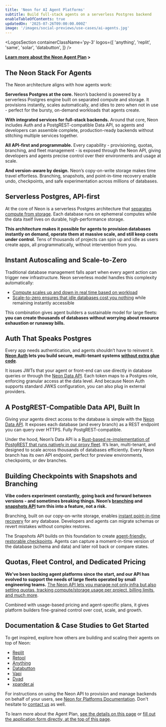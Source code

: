 ```yaml
---
title: 'Neon for AI Agent Platforms'
subtitle: Build full-stack agents on a serverless Postgres backend
enableTableOfContents: true
updatedOn: '2025-07-26T09:00:00.000Z'
image: '/images/social-previews/use-cases/ai-agents.jpg'
---
```


<MegaLink tag="80% of Neon databases are deployed by agents." title="Platforms like Replit Agent run their backend on Neon because it fits how agents operate: a serverless Postgres data layer that’s instant, branchable, and invisible to end users." url="https://neon.com/case-studies" />

<LogosSection containerClassName='py-3' logos={[
'anything',
'replit',
'same',
'solar',
'databutton',
]} />

<ProgramForm type="agent" />

**[Learn more about the Neon Agent Plan](https://neon.com/programs/agents#agent-plan-pricing) >**

<QuoteBlock quote="The combination of flexible resource limits and nearly instant database provisioning made Neon a no-brainer." author="lincoln-bergeson" role="Infrastructure Engineer at Replit" />

## The Neon Stack For Agents

The Neon architecture aligns with how agents work:

**Serverless Postgres at the core.**
Neon’s backend is powered by a serverless Postgres engine built on separated compute and storage. It provisions instantly, scales automatically, and idles to zero when not in use - perfect for the bursty, on-demand workloads that agents create.

**With integrated services for full-stack backends.**
Around that core, Neon includes Auth and a PostgREST-compatible Data API, so agents and developers can assemble complete, production-ready backends without stitching multiple services together.

**All API-first and programmable.**
Every capability - provisioning, quotas, branching, and fleet management - is exposed through the Neon API, giving developers and agents precise control over their environments and usage at scale.

**And version-aware by design.**
Neon’s copy-on-write storage makes time travel effortless. Branching, snapshots, and point-in-time recovery enable undo, checkpoints, and safe experimentation across millions of databases.

## Serverless Postgres, API-first

At the core of Neon is a serverless Postgres architecture that [separates compute from storage](https://neon.com/blog/architecture-decisions-in-neon). Each database runs on ephemeral computes while the data itself lives on durable, high-performance storage.

**This architecture makes it possible for agents to provision databases instantly on demand, operate them at massive scale, and still keep costs under control.** Tens of thousands of projects can spin up and idle as users create apps, all programmatically, without intervention from you.

<MegaLink tag="Tested at scale" title="A popular developer platform managed over 300k Postgres instances on Neon with only a single engineer. That’s how simple and efficient it is. " url="https://neon.com/blog/how-retool-uses-retool-and-the-neon-api-to-manage-300k-postgres-databases" />

## Instant Autoscaling and Scale-to-Zero

Traditional database management falls apart when every agent action can trigger new infrastructure. Neon serverless model handles this complexity automatically:

- [Compute scales up and down in real time based on workload](https://neon.com/docs/introduction/autoscaling)
- [Scale-to-zero ensures that idle databases cost you nothing](https://neon.com/docs/introduction/scale-to-zero) while remaining instantly accessible

This combination gives agent builders a sustainable model for large fleets: **you can create thousands of databases without worrying about resource exhaustion or runaway bills.**

<QuoteBlock quote="The speed of provisioning and serverless scale-to-zero of Neon is critical for us" author="dhruv-amin" role="Co-founder at Anything" />

## Auth That Speaks Postgres

Every app needs authentication, and agents shouldn’t have to reinvent it. **[Neon Auth](https://neon.com/docs/neon-auth/overview) lets you build secure, multi-tenant systems [without extra glue code](https://neon.com/blog/databutton-neon-integration)**.

It issues JWTs that your agent or front-end can use directly in database queries or through the [Neon Data API](https://neon.com/docs/data-api/get-started). Each token maps to a Postgres role, enforcing granular access at the data level. And because Neon Auth supports standard JWKS configuration, you can also plug in external providers.

<QuoteBlock quote="Our AI agent can now create, manage, and debug the entire stack, not just code." author="martin-skow-røed" role="CTO and co-founder of Databutton" />

## A PostgREST-Compatible Data API, Built In

Giving your agents direct access to the database is simple with the [Neon Data API](https://neon.com/docs/data-api/get-started). It exposes each database (and every branch) as a REST endpoint you can query over HTTPS. Fully PostgREST-compatible.

Under the hood, Neon’s Data API is a [Rust-based re-implementation of PostgREST that runs natively in our proxy fleet](https://neon.com/blog/a-postgrest-compatible-data-api-now-on-neon). It’s lean, multi-tenant, and designed to scale across thousands of databases efficiently. Every Neon branch has its own API endpoint, perfect for preview environments, checkpoints, or dev branches.

## Building Checkpoints with Snapshots and Branching

**Vibe coders experiment constantly, going back and forward between versions - and sometimes breaking things. Neon’s [branching](https://neon.com/docs/introduction/branching) and [snapshots API](https://neon.com/docs/ai/ai-database-versioning) turn this into a feature, not a risk.**

Branching, built on our copy-on-write storage, enables [instant point-in-time recovery](https://neon.com/docs/introduction/branch-restore) for any database. Developers and agents can migrate schemas or revert mistakes without complex restores.

The Snapshots API builds on this foundation to create [agent-friendly, restorable checkpoints](https://neon.com/blog/checkpoints-for-agents-with-neon-snapshots). Agents can capture a moment-in-time version of the database (schema and data) and later roll back or compare states.

## Quotas, Fleet Control, and Dedicated Pricing

**We’ve been backing agent platforms since the start, and our API has evolved to support the needs of large fleets operated by small engineering teams.** [The Neon API lets you manage not only infra but also setting quotas, tracking compute/storage usage per project, billing limits, and much more](https://neon.com/blog/provision-postgres-neon-api).

Combined with usage-based pricing and agent-specific plans, it gives platform builders fine-grained control over cost, scale, and growth.

<MegaLink tag="Pricing designed for agent platforms" title="We know what it takes to scale agent platforms. The Agent Plan gives you everything you need, from early launch to millions of active databases." url="https://neon.com/programs/agents" />

## Documentation & Case Studies to Get Started

To get inspired, explore how others are building and scaling their agents on top of Neon:

- [Replit](https://neon.com/blog/replit-app-history-powered-by-neon-branches)
- [Retool](https://neon.com/blog/retool-becomes-the-platform-for-enterprise-appgen)
- [Anything](https://neon.com/blog/from-idea-to-full-stack-app-in-one-conversation-with-create)
- [Databutton](https://neon.com/blog/databutton-neon-integration)
- [Vapi](https://neon.com/blog/vapi-voice-agents-neon)
- [Dyad](https://neon.com/blog/dyad-brings-postgres-to-local-ai-app-building-powered-by-neon)
- [xpander.ai](https://neon.com/blog/xpander-ai-agents-slack-neon-backend)

For instructions on using the Neon API to provision and manage backends on behalf of your users, see [Neon for Platforms Documentation](https://neon.com/docs/guides/platform-integration-intro). Don't hesitate to [contact us](https://neon.com/contact-sales) as well.

To learn more about the Agent Plan, [see the details on this page](https://neon.com/programs/agents#agent-plan-pricing) or [fill out the application form directly, at the top of this page](#agent-form).

<CTA title="Prefer a claimable flow?" description="You can also allow your end-users to deploy a Neon database in seconds, use it immediately via connection string, claim it later." theme="column" buttonText="Explore this route" buttonUrl="https://neon.new/" linkText="See a case study" linkUrl="https://neon.com/blog/netlify-db-powered-by-neon" />
